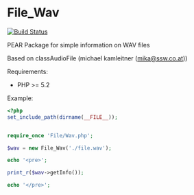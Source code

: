 # File_Wav

[![Build Status](https://secure.travis-ci.org/Gemorroj/File_Wav.png?branch=master)](https://travis-ci.org/Gemorroj/File_Wav)


PEAR Package for simple information on WAV files

Based on classAudioFile (michael kamleitner (mika@ssw.co.at))

Requirements:

- PHP >= 5.2


Example:
```php
<?php
set_include_path(dirname(__FILE__));


require_once 'File/Wav.php';

$wav = new File_Wav('./file.wav');

echo '<pre>';

print_r($wav->getInfo());

echo '</pre>';
```
